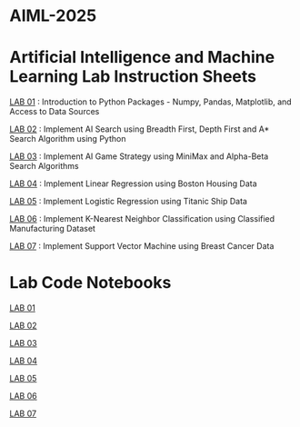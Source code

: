 # AIML-2025
# Artificial Intelligence and Machine Learning Lab Instruction Sheets

<a href="https://github.com/psiddrtha20027/AIML-2025/blob/main/AIML_A1.pdf">LAB 01</a> : Introduction to Python Packages - Numpy, Pandas, Matplotlib, and Access to Data Sources

<a href="https://github.com/psiddrtha20027/AIML-2025/blob/main/AIML_A2.pdf">LAB 02</a> : Implement AI Search using Breadth First, Depth First and A* Search Algorithm using Python

<a href="https://github.com/psiddrtha20027/AIML-2025/blob/main/AIML_A3.pdf">LAB 03</a> : Implement AI Game Strategy using MiniMax and Alpha-Beta Search Algorithms 

<a href="https://github.com/psiddrtha20027/AIML-2025/blob/main/AIML_A4.pdf">LAB 04</a> : Implement Linear Regression using Boston Housing Data

<a href="https://github.com/psiddrtha20027/AIML-2025/blob/main/AIML_A5.pdf">LAB 05</a> :  Implement Logistic Regression using Titanic Ship Data

<a href="https://github.com/psiddrtha20027/AIML-2025/blob/main/AIML_A6.pdf">LAB 06</a> : Implement K-Nearest Neighbor Classification using Classified Manufacturing Dataset

<a href="https://github.com/psiddrtha20027/AIML-2025/blob/main/AIML_A7.pdf">LAB 07</a> : Implement Support Vector Machine using Breast Cancer Data
# Lab Code Notebooks

<a href="https://github.com/psiddrtha20027/AIML-2025/blob/main/LAB_01.ipynb">LAB 01</a>

<a href="https://github.com/psiddrtha20027/AIML-2025/blob/main/LAB_NO_2.ipynb">LAB 02</a>

<a href="https://github.com/psiddrtha20027/AIML-2025/blob/main/Lab03.ipynb">LAB 03</a>

<a href=https://github.com/psiddrtha20027/AIML-2025/blob/main/LAB%20NO.4.ipynb>LAB 04</a>

<a href="https://github.com/psiddrtha20027/AIML-2025/blob/main/Lab05_AIML.ipynb">LAB 05</a>

<a href=https://github.com/psiddrtha20027/AIML-2025/blob/main/Lab06.ipynb>LAB 06</a>

<a href=https://github.com/psiddrtha20027/AIML-2025/blob/main/Lab07.ipynb>LAB 07</a>
